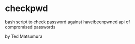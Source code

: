 # checkpwd
bash script to check password against haveibeenpwned api of compromised passwords

by Ted Matsumura 
